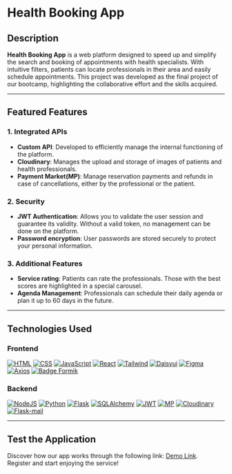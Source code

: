 # Health Booking App

## Description
**Health Booking App** is a web platform designed to speed up and simplify the search and booking of appointments with health specialists. With intuitive filters, patients can locate professionals in their area and easily schedule appointments. This project was developed as the final project of our bootcamp, highlighting the collaborative effort and the skills acquired.

---

## Featured Features

### 1. Integrated APIs
- **Custom API**: Developed to efficiently manage the internal functioning of the platform.
- **Cloudinary**: Manages the upload and storage of images of patients and health professionals.
- **Payment Market(MP)**: Manage reservation payments and refunds in case of cancellations, either by the professional or the patient.

### 2. Security
- **JWT Authentication**: Allows you to validate the user session and guarantee its validity. Without a valid token, no management can be done on the platform.
- **Password encryption**: User passwords are stored securely to protect your personal information.

### 3. Additional Features
- **Service rating**: Patients can rate the professionals. Those with the best scores are highlighted in a special carousel.
- **Agenda Management**: Professionals can schedule their daily agenda or plan it up to 60 days in the future.

---

## Technologies Used

### Frontend
[![HTML](https://img.shields.io/badge/HTML-blue)](https://es.wikipedia.org/wiki/HTML)
[![CSS](https://img.shields.io/badge/CSS-blue)](https://es.wikipedia.org/wiki/CSS)
[![JavaScript](https://img.shields.io/badge/JavaScript-yellow)](https://es.wikipedia.org/wiki/JavaScript)
[![React](https://img.shields.io/badge/React-red)](https://es.wikipedia.org/wiki/React)
[![Tailwind](https://img.shields.io/badge/Tailwind-blue)](https://es.wikipedia.org/wiki/Tailwind_CSS)
[![Daisyui](https://img.shields.io/badge/daisyui-blue)](https://daisyui.com/)
[![Figma](https://img.shields.io/badge/Figma-red)](https://es.wikipedia.org/wiki/Figma)
[![Axios](https://img.shields.io/badge/Axios-green)](https://www.npmjs.com/package/axios)
[![Badge Formik](https://img.shields.io/badge/Formik-red)](https://choosealicense.com/licenses/mit/)

### Backend
[![NodeJS](https://img.shields.io/badge/NodeJS-green)](https://es.wikipedia.org/wiki/Node.js)
[![Python](https://img.shields.io/badge/Python-violet)](https://es.wikipedia.org/wiki/Python)
[![Flask](https://img.shields.io/badge/Flask-black)](https://es.wikipedia.org/wiki/Flask)
[![SQLAlchemy](https://img.shields.io/badge/SQLAlchemy-red)](https://es.wikipedia.org/wiki/SQLAlchemy)
[![JWT](https://img.shields.io/badge/JWT-black)](https://jwt.io/)
[![MP](https://img.shields.io/badge/MercadoPago-blue)](https://www.mercadopago.com.uy/)
[![Cloudinary](https://img.shields.io/badge/Cloudinary-blue)](https://cloudinary.com/)
[![Flask-mail ](https://img.shields.io/badge/Flask-mail-blue?labelColor=black)](https://flask-mail.readthedocs.io/en/latest/)

---

## Test the Application
Discover how our app works through the following link: [Demo Link](#).  
Register and start enjoying the service!
